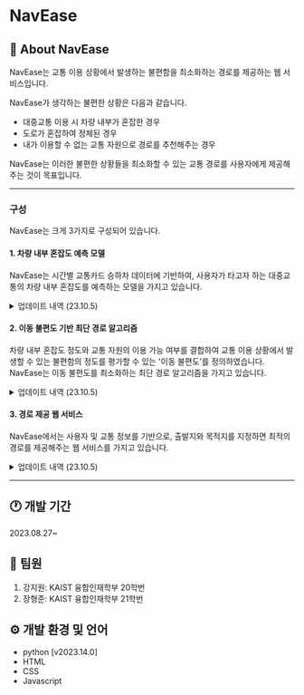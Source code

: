 # NavEase
## 🚌 About NavEase
NavEase는 교통 이용 상황에서 발생하는 불편함을 최소화하는 경로를 제공하는 웹 서비스입니다.

NavEase가 생각하는 불편한 상황은 다음과 같습니다.
- 대중교통 이용 시 차량 내부가 혼잡한 경우
- 도로가 혼잡하여 정체된 경우
- 내가 이용할 수 없는 교통 자원으로 경로를 추천해주는 경우

NavEase는 이러한 불편한 상황들을 최소화할 수 있는 교통 경로를 사용자에게 제공해주는 것이 목표입니다.

---
### 구성
NavEase는 크게 3가지로 구성되어 있습니다.
#### 1. 차량 내부 혼잡도 예측 모델
NavEase는 시간별 교통카드 승하차 데이터에 기반하여, 사용자가 타고자 하는 대중교통의 차량 내부 혼잡도를 예측하는 모델을 가지고 있습니다.
<details>
  <summary>업데이트 내역 (23.10.5)</summary>

```ruby
   - 
```

</details>


#### 2. 이동 불편도 기반 최단 경로 알고리즘
차량 내부 혼잡도 정도와 교통 자원의 이용 가능 여부를 결합하여 교통 이용 상황에서 발생할 수 있는 불편함의 정도를 평가할 수 있는 '이동 불편도'를 정의하였습니다. NavEase는 이동 불편도를 최소화하는 최단 경로 알고리즘을 가지고 있습니다.
<details>
  <summary>업데이트 내역 (23.10.5)</summary>

```ruby
   - 마커 찍는 작업 완료
   - 마커 찍는 프로그램에서 모빌리티 인덱스를 작성할 수 있도록 수정
   - 다양한 교통 자원을 다룰 수 있는 A* 알고리즘 개발
   - 시간 기반 A* 알고리즘 개발

```

</details>


#### 3. 경로 제공 웹 서비스
NavEase에서는 사용자 및 교통 정보를 기반으로, 출발지와 목적지를 지정하면 최적의 경로를 제공해주는 웹 서비스를 가지고 있습니다.
<details>
  <summary>업데이트 내역 (23.10.5)</summary>

```ruby
   - 

```

</details>

---

## 🕐 개발 기간
2023.08.27~

## 👬 팀원
1. 강지원: KAIST 융합인재학부 20학번
2. 장형준: KAIST 융합인재학부 21학번

## ⚙️ 개발 환경 및 언어
- python [v2023.14.0]
- HTML
- CSS
- Javascript






